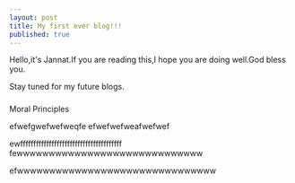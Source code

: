```yaml
---
layout: post
title: My first ever blog!!!
published: true
---
```

Hello,it's Jannat.If you are reading this,I hope you are doing well.God bless you.

Stay tuned for my future blogs.

###

Moral Principles



efwefgwefwefweqfe
efwefwefweafwefwef



ewfffffffffffffffffffffffffffffffffffffff
fewwwwwwwwwwwwwwwwwwwwwwwwwwwww



efwwwwwwwwwwwwwwwwwwwwwwwwwwwwwww



